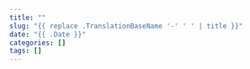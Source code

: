```yaml
---
title: ""
slug: "{{ replace .TranslationBaseName '-' ' ' | title }}"
date: "{{ .Date }}"
categories: []
tags: []
---
```

